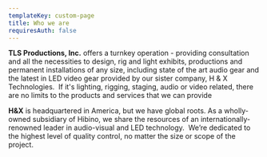 ```yaml
---
templateKey: custom-page
title: Who we are
requiresAuth: false
---
```

**TLS Productions, Inc.** offers a turnkey operation - providing consultation and all the necessities to design, rig and light exhibits, productions and permanent installations of any size, including state of the art audio gear and the latest in LED video gear provided by our sister company, H & X Technologies.  If it's lighting, rigging, staging, audio or video related, there are no limits to the products and services that we can provide

**H&X** is headquartered in America, but we have global roots. As a wholly-owned subsidiary of Hibino, we share the resources of an internationally-renowned leader in audio-visual and LED technology.  We’re dedicated to the highest level of quality control, no matter the size or scope of the project.